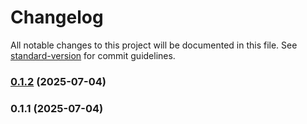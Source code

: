 # Changelog

All notable changes to this project will be documented in this file. See [standard-version](https://github.com/conventional-changelog/standard-version) for commit guidelines.

### [0.1.2](https://github.com/mehdiasadli/clyent/compare/v0.1.1...v0.1.2) (2025-07-04)

### 0.1.1 (2025-07-04)
